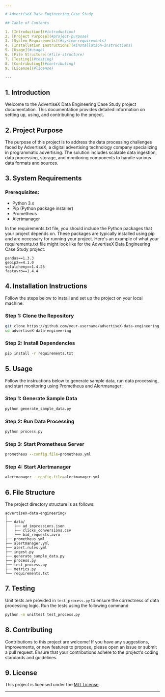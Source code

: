 ```yaml
---

# AdvertiseX Data Engineering Case Study

## Table of Contents

1. [Introduction](#introduction)
2. [Project Purpose](#project-purpose)
3. [System Requirements](#system-requirements)
4. [Installation Instructions](#installation-instructions)
5. [Usage](#usage)
6. [File Structure](#file-structure)
7. [Testing](#testing)
8. [Contributing](#contributing)
9. [License](#license)

---
```


## 1. Introduction <a name="introduction"></a>

Welcome to the AdvertiseX Data Engineering Case Study project documentation. This documentation provides detailed information on setting up, using, and contributing to the project.

## 2. Project Purpose <a name="project-purpose"></a>

The purpose of this project is to address the data processing challenges faced by AdvertiseX, a digital advertising technology company specializing in programmatic advertising. The solution includes scalable data ingestion, data processing, storage, and monitoring components to handle various data formats and sources.

## 3. System Requirements <a name="system-requirements"></a>

### Prerequisites:

- Python 3.x
- Pip (Python package installer)
- Prometheus
- Alertmanager
 
In the requirements.txt file, you should include the Python packages that your project depends on. These packages are typically installed using pip and are necessary for running your project. Here's an example of what your requirements.txt file might look like for the AdvertiseX Data Engineering Case Study project:

```
pandas==1.3.3
geoip2==4.1.0
sqlalchemy==1.4.25
fastavro==1.4.4
```

## 4. Installation Instructions <a name="installation-instructions"></a>

Follow the steps below to install and set up the project on your local machine:

### Step 1: Clone the Repository

```bash
git clone https://github.com/your-username/advertiseX-data-engineering.git
cd advertiseX-data-engineering
```

### Step 2: Install Dependencies

```bash
pip install -r requirements.txt
```

## 5. Usage <a name="usage"></a>

Follow the instructions below to generate sample data, run data processing, and start monitoring using Prometheus and Alertmanager:

### Step 1: Generate Sample Data

```bash
python generate_sample_data.py
```

### Step 2: Run Data Processing

```bash
python process.py
```

### Step 3: Start Prometheus Server

```bash
prometheus --config.file=prometheus.yml
```

### Step 4: Start Alertmanager

```bash
alertmanager --config.file=alertmanager.yml
```

## 6. File Structure <a name="file-structure"></a>

The project directory structure is as follows:

```
advertiseX-data-engineering/
│
├── data/
│   ├── ad_impressions.json
│   ├── clicks_conversions.csv
│   └── bid_requests.avro
├── prometheus.yml
├── alertmanager.yml
├── alert.rules.yml
├── ingest.py
├── generate_sample_data.py
├── process.py
├── test_process.py
├── metrics.py
└── requirements.txt

```

## 7. Testing <a name="testing"></a>

Unit tests are provided in `test_process.py` to ensure the correctness of data processing logic. Run the tests using the following command:

```bash
python -m unittest test_process.py
```

## 8. Contributing <a name="contributing"></a>

Contributions to this project are welcome! If you have any suggestions, improvements, or new features to propose, please open an issue or submit a pull request. Ensure that your contributions adhere to the project's coding standards and guidelines.

## 9. License <a name="license"></a>

This project is licensed under the [MIT License](LICENSE).

---
